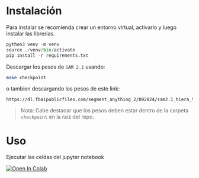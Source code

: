 # Instalación

Para instalar se recomienda crear un entorno virtual, activarlo y luego instalar las librerias.

```python
python3 venv -m venv
source ./venv/bin/activate
pip install -r requirements.txt
```

Descargar los pesos de `SAM 2.1` usando:
```bash
make checkpoint
```

o tambien descargando los pesos de este link:
```
https://dl.fbaipublicfiles.com/segment_anything_2/092824/sam2.1_hiera_tiny.pt
```

>Nota: Cabe destacar que los pesos deben estar dentro de la carpeta `checkpoint` en la raiz del repo.

# Uso

Ejecutar las celdas del jupyter notebook

[![Open In Colab](https://colab.research.google.com/assets/colab-badge.svg)](https://colab.research.google.com/https://github.com/Tio-Panda/INF471-Feria/blob/main/code/playground.ipynb)
